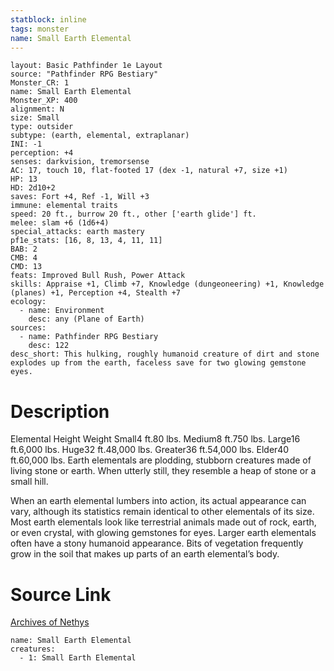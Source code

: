 ```yaml
---
statblock: inline
tags: monster
name: Small Earth Elemental
---
```

```statblock
layout: Basic Pathfinder 1e Layout
source: "Pathfinder RPG Bestiary"
Monster_CR: 1
name: Small Earth Elemental
Monster_XP: 400
alignment: N
size: Small
type: outsider
subtype: (earth, elemental, extraplanar)
INI: -1
perception: +4
senses: darkvision, tremorsense
AC: 17, touch 10, flat-footed 17 (dex -1, natural +7, size +1)
HP: 13
HD: 2d10+2
saves: Fort +4, Ref -1, Will +3
immune: elemental traits
speed: 20 ft., burrow 20 ft., other ['earth glide'] ft.
melee: slam +6 (1d6+4)
special_attacks: earth mastery
pf1e_stats: [16, 8, 13, 4, 11, 11]
BAB: 2
CMB: 4
CMD: 13
feats: Improved Bull Rush, Power Attack
skills: Appraise +1, Climb +7, Knowledge (dungeoneering) +1, Knowledge (planes) +1, Perception +4, Stealth +7
ecology:
  - name: Environment
    desc: any (Plane of Earth)
sources:
  - name: Pathfinder RPG Bestiary
    desc: 122
desc_short: This hulking, roughly humanoid creature of dirt and stone explodes up from the earth, faceless save for two glowing gemstone eyes.
```
# Description
Elemental Height Weight Small4 ft.80 lbs. Medium8 ft.750 lbs. Large16 ft.6,000 lbs. Huge32 ft.48,000 lbs. Greater36 ft.54,000 lbs. Elder40 ft.60,000 lbs.
 Earth elementals are plodding, stubborn creatures made of living stone or earth. When utterly still, they resemble a heap of stone or a small hill.

When an earth elemental lumbers into action, its actual appearance can vary, although its statistics remain identical to other elementals of its size. Most earth elementals look like terrestrial animals made out of rock, earth, or even crystal, with glowing gemstones for eyes. Larger earth elementals often have a stony humanoid appearance. Bits of vegetation frequently grow in the soil that makes up parts of an earth elemental’s body.
# Source Link
[Archives of Nethys](https://aonprd.com/MonsterDisplay.aspx?ItemName=Small%20Earth%20Elemental)
```encounter-table
name: Small Earth Elemental
creatures:
  - 1: Small Earth Elemental
```
